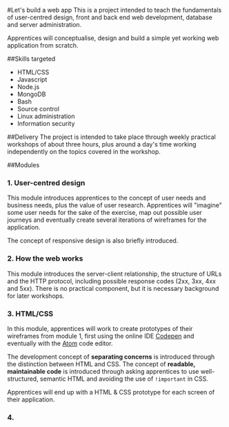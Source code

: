 #Let's build a web app
This is a project intended to teach the fundamentals of user-centred design, front and back end web development, database and server administration.

Apprentices will conceptualise, design and build a simple yet working web application from scratch.

##Skills targeted
* HTML/CSS
* Javascript
* Node.js
* MongoDB
* Bash
* Source control
* Linux administration
* Information security

##Delivery
The project is intended to take place through weekly practical workshops of about three hours, plus around a day's time working independently on the topics covered in the workshop.

##Modules
### 1. User-centred design
This module introduces apprentices to the concept of user needs and business needs, plus the value of user research. Apprentices will "imagine" some user needs for the sake of the exercise, map out possible user journeys and eventually create several iterations of wireframes for the application.

The concept of responsive design is also briefly introduced.

### 2. How the web works
This module introduces the server-client relationship, the structure of URLs and the HTTP protocol, including possible response codes (2xx, 3xx, 4xx and 5xx). There is no practical component, but it is necessary background for later workshops.

### 3. HTML/CSS
In this module, apprentices will work to create prototypes of their wireframes from module 1, first using the online IDE [Codepen](http://codepen.io) and eventually with the [Atom](http://atom.io) code editor.

The development concept of **separating concerns** is introduced through the distinction between HTML and CSS. The concept of **readable, maintainable code** is introduced through asking apprentices to use well-structured, semantic HTML and avoiding the use of `!important` in CSS.

Apprentices will end up with a HTML & CSS prototype for each screen of their application.

### 4. 
